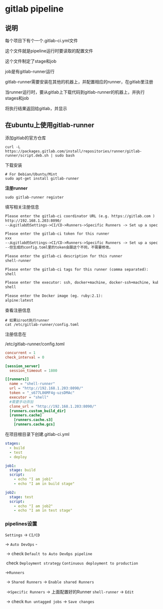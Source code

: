 # gitlab pipeline



## 说明

每个项目下有个一个.gitlab-ci.yml文件

这个文件就是pipeline运行时要读取的配置文件

这个文件制定了stage和job

job是有gitlab-runner运行

gitlab-runner需要安装在其他的机器上，并配置相应的runner，在gitlab里注册

当runner运行时，要从gitlab上下载代码到gitlab-runner的机器上，并执行stages和job

将执行结果返回给gitlab，并显示

## 在ubuntu上使用gitlab-runner

添加gitlab的官方仓库

```shell
curl -L https://packages.gitlab.com/install/repositories/runner/gitlab-runner/script.deb.sh | sudo bash
```

下载安装

```shell
# For Debian/Ubuntu/Mint
sudo apt-get install gitlab-runner

```

**注册runner**

```shell
sudo gitlab-runner register
```

填写相关注册信息

```txt
Please enter the gitlab-ci coordinator URL (e.g. https://gitlab.com )
http://192.168.1.203:8090/  
--从gitlab的Settings->CI/CD->Runners->Specific Runners -> Set up a specific Runner manually取得

Please enter the gitlab-ci token for this runner
xxx  
--从gitlab的Settings->CI/CD->Runners->Specific Runners -> Set up a specific Runner manually取得
--但生成的config.toml里的token会跟这个不同，不需要修改。

Please enter the gitlab-ci description for this runner
shell-runner

Please enter the gitlab-ci tags for this runner (comma separated):
shell

Please enter the executor: ssh, docker+machine, docker-ssh+machine, kubernetes, docker, parallels, virtualbox, docker-ssh, shell:
shell

Please enter the Docker image (eg. ruby:2.1):
alpine:latest
```

查看注册信息

```shell
# 如果以root执行runner
cat /etc/gitlab-runner/config.toml 
```



注册信息在

/etc/gitlab-runner/config.toml

```toml
concurrent = 1
check_interval = 0

[session_server]
  session_timeout = 1800

[[runners]]
  name = "shell-runner"
  url = "http://192.168.1.203:8090/"
  token = "_s677L86MF4g-uzsDMAc"
  executor = "shell"
  #需要手动添加
  clone_url = "http://192.168.1.203:8090/"
  [runners.custom_build_dir]
  [runners.cache]
    [runners.cache.s3]
    [runners.cache.gcs]

```



在项目根目录下创建.gitlab-ci.yml

```yaml
stages:
  - build
  - test
  - deploy

job1:
  stage: build
  script:
    - echo "I am job1"
    - echo "I am in build stage"

job2:
  stage: test
  script:
    - echo "I am job2"
    - echo "I am in test stage"
```



### pipelines设置

`Settings` -> `CI/CD` 

-> `Auto DevOps` -

​	-> check `Default to Auto DevOps pipeline`

​	     check `Deployment strategy`    `Continuous deployment to production`

->`Runners`

​    -> `Shared Runners` -> `Enable shared Runners`

​    ->`Specific Runners` -> 上面配置好的Runner `shell-runner` -> `Edit`

​         -> check `Run untagged jobs` -> `Save changes`





